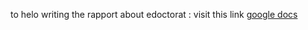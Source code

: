 

to helo writing the rapport about edoctorat : visit this link <a href="https://docs.google.com/document/d/1VmeP33f4LJYPQHCHCpUuuzYsEkl0Vysc8ZV5LlUZft8/edit#">google docs</a>
